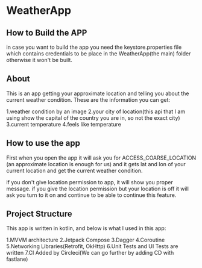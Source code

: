 # WeatherApp

## How to Build the APP
in case you want to build the app you need the keystore.properties file which contains credentials
to be place in the WeatherApp(the main) folder otherwise it won't be built.

## About
This is an app getting your approximate location and telling you about the current weather condition.
These are the information you can get:

1.weather condition by an image
2.your city of location(this api that I am using show the capital of the country you are in,
so not the exact city)
3.current temperature
4.feels like temperature

## How to use the app

First when you open the app it will ask you for ACCESS_COARSE_LOCATION (an approximate location is
enough for us) and it gets lat and lon of your current location and get the current weather condition.

if you don't give location permission to app, it will show you proper message.
if you give the location permission but your location is off it will ask you turn to it on and continue
to be able to continue this feature.


## Project Structure

This app is written in kotlin, and below is what I used in this app:

1.MVVM architecture
2.Jetpack Compose
3.Dagger
4.Coroutine
5.Networking Libraries(Retrofit, OkHttp)
6.Unit Tests and UI Tests are written
7.CI Added by Circleci(We can go further by adding CD with fastlane)
